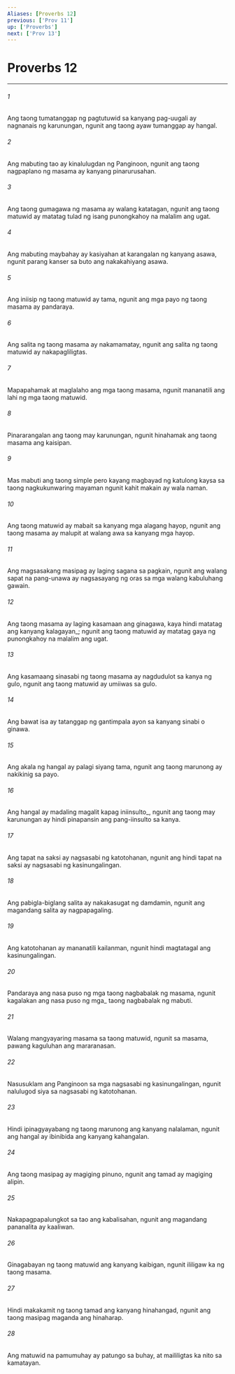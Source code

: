 ```yaml
---
Aliases: [Proverbs 12]
previous: ['Prov 11']
up: ['Proverbs']
next: ['Prov 13']
---
```

# Proverbs 12

***






















###### 1 










Ang taong tumatanggap ng pagtutuwid sa kanyang pag-uugali ay nagnanais ng karunungan, ngunit ang taong ayaw tumanggap ay hangal. 





















###### 2 










Ang mabuting tao ay kinalulugdan ng Panginoon, ngunit ang taong nagpaplano ng masama ay kanyang pinarurusahan. 





















###### 3 










Ang taong gumagawa ng masama ay walang katatagan, ngunit ang taong matuwid ay matatag tulad ng isang punongkahoy na malalim ang ugat. 





















###### 4 










Ang mabuting maybahay ay kasiyahan at karangalan ng kanyang asawa, ngunit parang kanser sa buto ang nakakahiyang asawa. 





















###### 5 










Ang iniisip ng taong matuwid ay tama, ngunit ang mga payo ng taong masama ay pandaraya. 





















###### 6 










Ang salita ng taong masama ay nakamamatay, ngunit ang salita ng taong matuwid ay nakapagliligtas. 





















###### 7 










Mapapahamak at maglalaho ang mga taong masama, ngunit mananatili ang lahi ng mga taong matuwid. 





















###### 8 










Pinararangalan ang taong may karunungan, ngunit hinahamak ang taong masama ang kaisipan. 





















###### 9 










Mas mabuti ang taong simple pero kayang magbayad ng katulong kaysa sa taong nagkukunwaring mayaman ngunit kahit makain ay wala naman. 





















###### 10 










Ang taong matuwid ay mabait sa kanyang mga alagang hayop, ngunit ang taong masama ay malupit at walang awa sa kanyang mga hayop. 





















###### 11 










Ang magsasakang masipag ay laging sagana sa pagkain, ngunit ang walang sapat na pang-unawa ay nagsasayang ng oras sa mga walang kabuluhang gawain. 





















###### 12 










Ang taong masama ay laging kasamaan ang ginagawa, kaya hindi matatag ang kanyang kalagayan_; ngunit ang taong matuwid ay matatag gaya ng punongkahoy na malalim ang ugat. 





















###### 13 










Ang kasamaang sinasabi ng taong masama ay nagdudulot sa kanya ng gulo, ngunit ang taong matuwid ay umiiwas sa gulo. 





















###### 14 










Ang bawat isa ay tatanggap ng gantimpala ayon sa kanyang sinabi o ginawa. 





















###### 15 










Ang akala ng hangal ay palagi siyang tama, ngunit ang taong marunong ay nakikinig sa payo. 





















###### 16 










Ang hangal ay madaling magalit kapag iniinsulto_, ngunit ang taong may karunungan ay hindi pinapansin ang pang-iinsulto sa kanya. 





















###### 17 










Ang tapat na saksi ay nagsasabi ng katotohanan, ngunit ang hindi tapat na saksi ay nagsasabi ng kasinungalingan. 





















###### 18 










Ang pabigla-biglang salita ay nakakasugat ng damdamin, ngunit ang magandang salita ay nagpapagaling. 





















###### 19 










Ang katotohanan ay mananatili kailanman, ngunit hindi magtatagal ang kasinungalingan. 





















###### 20 










Pandaraya ang nasa puso ng mga taong nagbabalak ng masama, ngunit kagalakan ang nasa puso ng mga_ taong nagbabalak ng mabuti. 





















###### 21 










Walang mangyayaring masama sa taong matuwid, ngunit sa masama, pawang kaguluhan ang mararanasan. 





















###### 22 










Nasusuklam ang Panginoon sa mga nagsasabi ng kasinungalingan, ngunit nalulugod siya sa nagsasabi ng katotohanan. 





















###### 23 










Hindi ipinagyayabang ng taong marunong ang kanyang nalalaman, ngunit ang hangal ay ibinibida ang kanyang kahangalan. 





















###### 24 










Ang taong masipag ay magiging pinuno, ngunit ang tamad ay magiging alipin. 





















###### 25 










Nakapagpapalungkot sa tao ang kabalisahan, ngunit ang magandang pananalita ay kaaliwan. 





















###### 26 










Ginagabayan ng taong matuwid ang kanyang kaibigan, ngunit ililigaw ka ng taong masama. 





















###### 27 










Hindi makakamit ng taong tamad ang kanyang hinahangad, ngunit ang taong masipag maganda ang hinaharap. 





















###### 28 










Ang matuwid na pamumuhay ay patungo sa buhay, at maililigtas ka nito sa kamatayan.
